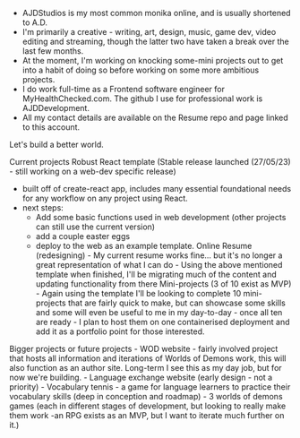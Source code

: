 - AJDStudios is my most common monika online, and is usually shortened to A.D. 
- I'm primarily a creative - writing, art, design, music, game dev, video editing and streaming, though the latter two have taken a break over the last few months. 
- At the moment, I'm working on knocking some-mini projects out to get into a habit of doing so before working on some more ambitious projects. 
- I do work full-time as a Frontend software engineer for MyHealthChecked.com. The github I use for professional work is AJDDevelopment. 
- All my contact details are available on the Resume repo and page linked to this account. 

Let's build a better world. 

<!---
AJDStudios/AJDStudios is a ✨ special ✨ repository because its `README.md` (this file) appears on your GitHub profile.
You can click the Preview link to take a look at your changes.
--->

Current projects
  Robust React template (Stable release launched (27/05/23) - still working on a web-dev specific release)
   - built off of create-react app, includes many essential foundational needs for any workflow on any project using React.   
   - next steps: 
        - Add some basic functions used in web development (other projects can still use the current version)
        - add a couple easter eggs
        - deploy to the web as an example template. 
  Online Resume (redesigning)
    - My current resume works fine... but it's no longer a great representation of what I can do
    - Using the above mentioned template when finished, I'll be migrating much of the content and updating functionality from there
  Mini-projects (3 of 10 exist as MVP)
    - Again using the template I'll be looking to complete 10 mini-projects that are fairly quick to make, but can showcase some skills and some will even be useful to me in my day-to-day
    - once all ten are ready - I plan to host them on one containerised deployment and add it as a portfolio point for those interested. 

Bigger projects or future projects
    - WOD website - fairly involved project that hosts all information and iterations of Worlds of Demons work, this will also function as an author site. Long-term I see this as my day job, but for now we're building. 
    - Language exchange website (early design - not a priority)
    - Vocabulary tennis - a game for language learners to practice their vocabulary skills (deep in conception and roadmap)
    - 3 worlds of demons games (each in different stages of development, but looking to really make them work  -an RPG exists as an MVP, but I want to iterate much further on it.)
